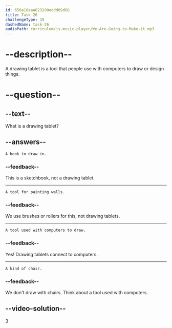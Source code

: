 ```yaml
---
id: 656a10aaa023200eddd09d88
title: Task 26
challengeType: 19
dashedName: task-26
audioPath: curriculum/js-music-player/We-Are-Going-to-Make-it.mp3
---
```


# --description--

A drawing tablet is a tool that people use with computers to draw or design things.

# --question--

## --text--

What is a drawing tablet?

## --answers--

`A book to draw in.`

### --feedback--

This is a sketchbook, not a drawing tablet.

---

`A tool for painting walls.`

### --feedback--

We use brushes or rollers for this, not drawing tablets.

---

`A tool used with computers to draw.`

### --feedback--

Yes! Drawing tablets connect to computers.

---

`A kind of chair.`

### --feedback--

We don't draw with chairs. Think about a tool used with computers.

## --video-solution--

3
